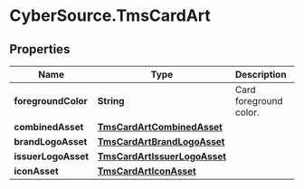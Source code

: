 # CyberSource.TmsCardArt

## Properties
Name | Type | Description | Notes
------------ | ------------- | ------------- | -------------
**foregroundColor** | **String** | Card foreground color.  | [optional] 
**combinedAsset** | [**TmsCardArtCombinedAsset**](TmsCardArtCombinedAsset.md) |  | [optional] 
**brandLogoAsset** | [**TmsCardArtBrandLogoAsset**](TmsCardArtBrandLogoAsset.md) |  | [optional] 
**issuerLogoAsset** | [**TmsCardArtIssuerLogoAsset**](TmsCardArtIssuerLogoAsset.md) |  | [optional] 
**iconAsset** | [**TmsCardArtIconAsset**](TmsCardArtIconAsset.md) |  | [optional] 


